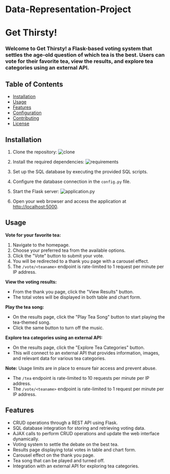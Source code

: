 # Data-Representation-Project
<h1> Get Thirsty!</h1>
<h3>Welcome to Get Thirsty! a Flask-based voting system that settles the age-old question of which tea is the best. Users can vote for their favorite tea, view the results, and explore tea categories using an external API.</h3>

## Table of Contents

- [Installation](#installation)
- [Usage](#usage)
- [Features](#features)
- [Configuration](#configuration)
- [Contributing](#contributing)
- [License](#license)


## Installation

1. Clone the repository:
   ![clone](/static/images/gitclone.png)

2. Install the required dependencies:
   ![requirements](/static/images/pip_install.png)

3. Set up the SQL database by executing the provided SQL scripts.

4. Configure the database connection in the `config.py` file.

5. Start the Flask server:
   ![application.py](/static/images/python_application.png)

6. Open your web browser and access the application at [http://localhost:5000](http://localhost:5000).


## Usage

**Vote for your favorite tea:**

1. Navigate to the homepage.
2. Choose your preferred tea from the available options.
3. Click the "Vote" button to submit your vote.
4. You will be redirected to a thank you page with a carousel effect.
5. The `/vote/<teaname>` endpoint is rate-limited to 1 request per minute per IP address.

**View the voting results:**

- From the thank you page, click the "View Results" button.
- The total votes will be displayed in both table and chart form.

**Play the tea song:**

- On the results page, click the "Play Tea Song" button to start playing the tea-themed song.
- Click the same button to turn off the music.

**Explore tea categories using an external API:**

- On the results page, click the "Explore Tea Categories" button.
- This will connect to an external API that provides information, images, and relevant data for various tea categories.

**Note:** Usage limits are in place to ensure fair access and prevent abuse.
- The `/tea` endpoint is rate-limited to 10 requests per minute per IP address.
- The `/vote/<teaname>` endpoint is rate-limited to 1 request per minute per IP address.


## Features

- CRUD operations through a REST API using Flask.
- SQL database integration for storing and retrieving voting data.
- AJAX calls to perform CRUD operations and update the web interface dynamically.
- Voting system to settle the debate on the best tea.
- Results page displaying total votes in table and chart form.
- Carousel effect on the thank you page.
- Tea song that can be played and turned off.
- Integration with an external API for exploring tea categories.

